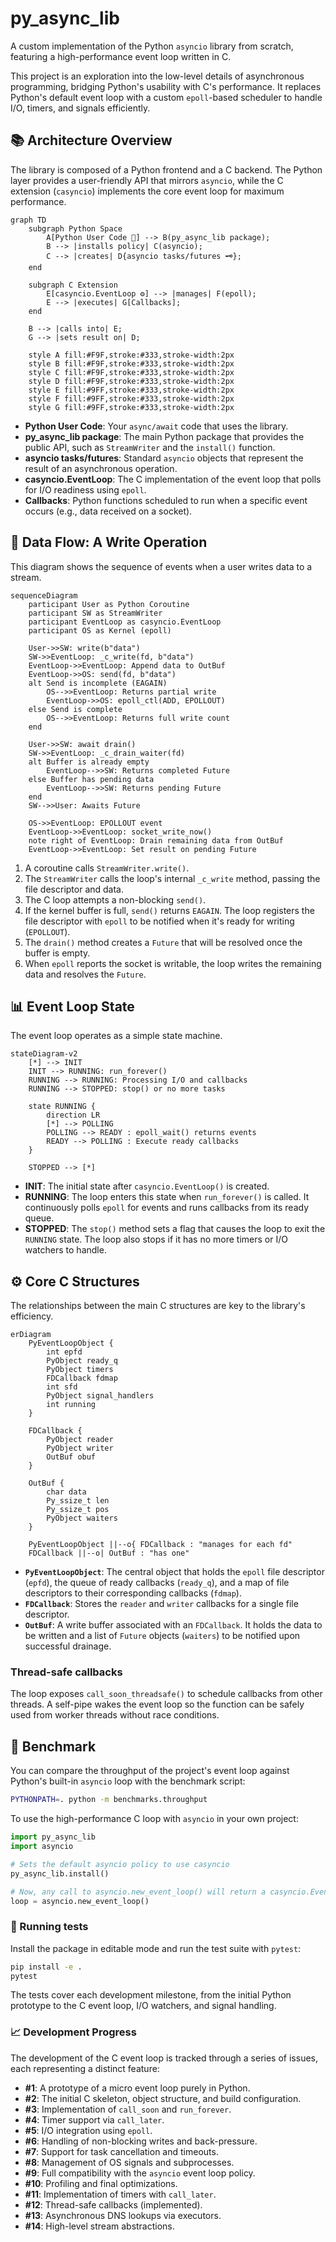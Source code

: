 # py_async_lib

A custom implementation of the Python `asyncio` library from scratch, featuring a high-performance event loop written in C.

This project is an exploration into the low-level details of asynchronous programming, bridging Python's usability with C's performance. It replaces Python's default event loop with a custom `epoll`-based scheduler to handle I/O, timers, and signals efficiently.

## 📚 Architecture Overview

The library is composed of a Python frontend and a C backend. The Python layer provides a user-friendly API that mirrors `asyncio`, while the C extension (`casyncio`) implements the core event loop for maximum performance.

```mermaid
graph TD
    subgraph Python Space
        A[Python User Code 🐍] --> B(py_async_lib package);
        B --> |installs policy| C(asyncio);
        C --> |creates| D{asyncio tasks/futures 🗝};
    end

    subgraph C Extension
        E[casyncio.EventLoop ⚙️] --> |manages| F(epoll);
        E --> |executes| G[Callbacks];
    end

    B --> |calls into| E;
    G --> |sets result on| D;

    style A fill:#F9F,stroke:#333,stroke-width:2px
    style B fill:#F9F,stroke:#333,stroke-width:2px
    style C fill:#F9F,stroke:#333,stroke-width:2px
    style D fill:#F9F,stroke:#333,stroke-width:2px
    style E fill:#9FF,stroke:#333,stroke-width:2px
    style F fill:#9FF,stroke:#333,stroke-width:2px
    style G fill:#9FF,stroke:#333,stroke-width:2px
```

*   **Python User Code**: Your `async/await` code that uses the library.
*   **py_async_lib package**: The main Python package that provides the public API, such as `StreamWriter` and the `install()` function.
*   **asyncio tasks/futures**: Standard `asyncio` objects that represent the result of an asynchronous operation.
*   **casyncio.EventLoop**: The C implementation of the event loop that polls for I/O readiness using `epoll`.
*   **Callbacks**: Python functions scheduled to run when a specific event occurs (e.g., data received on a socket).

## 🔄 Data Flow: A Write Operation

This diagram shows the sequence of events when a user writes data to a stream.

```mermaid
sequenceDiagram
    participant User as Python Coroutine
    participant SW as StreamWriter
    participant EventLoop as casyncio.EventLoop
    participant OS as Kernel (epoll)

    User->>SW: write(b"data")
    SW->>EventLoop: _c_write(fd, b"data")
    EventLoop->>EventLoop: Append data to OutBuf
    EventLoop->>OS: send(fd, b"data")
    alt Send is incomplete (EAGAIN)
        OS-->>EventLoop: Returns partial write
        EventLoop->>OS: epoll_ctl(ADD, EPOLLOUT)
    else Send is complete
        OS-->>EventLoop: Returns full write count
    end

    User->>SW: await drain()
    SW->>EventLoop: _c_drain_waiter(fd)
    alt Buffer is already empty
        EventLoop-->>SW: Returns completed Future
    else Buffer has pending data
        EventLoop-->>SW: Returns pending Future
    end
    SW-->>User: Awaits Future

    OS->>EventLoop: EPOLLOUT event
    EventLoop->>EventLoop: socket_write_now()
    note right of EventLoop: Drain remaining data from OutBuf
    EventLoop->>EventLoop: Set result on pending Future
```

1.  A coroutine calls `StreamWriter.write()`.
2.  The `StreamWriter` calls the loop's internal `_c_write` method, passing the file descriptor and data.
3.  The C loop attempts a non-blocking `send()`.
4.  If the kernel buffer is full, `send()` returns `EAGAIN`. The loop registers the file descriptor with `epoll` to be notified when it's ready for writing (`EPOLLOUT`).
5.  The `drain()` method creates a `Future` that will be resolved once the buffer is empty.
6.  When `epoll` reports the socket is writable, the loop writes the remaining data and resolves the `Future`.

## 📊 Event Loop State

The event loop operates as a simple state machine.

```mermaid
stateDiagram-v2
    [*] --> INIT
    INIT --> RUNNING: run_forever()
    RUNNING --> RUNNING: Processing I/O and callbacks
    RUNNING --> STOPPED: stop() or no more tasks

    state RUNNING {
        direction LR
        [*] --> POLLING
        POLLING --> READY : epoll_wait() returns events
        READY --> POLLING : Execute ready callbacks
    }

    STOPPED --> [*]
```

*   **INIT**: The initial state after `casyncio.EventLoop()` is created.
*   **RUNNING**: The loop enters this state when `run_forever()` is called. It continuously polls `epoll` for events and runs callbacks from its ready queue.
*   **STOPPED**: The `stop()` method sets a flag that causes the loop to exit the `RUNNING` state. The loop also stops if it has no more timers or I/O watchers to handle.

## ⚙️ Core C Structures

The relationships between the main C structures are key to the library's efficiency.

```mermaid
erDiagram
    PyEventLoopObject {
        int epfd
        PyObject ready_q
        PyObject timers
        FDCallback fdmap
        int sfd
        PyObject signal_handlers
        int running
    }

    FDCallback {
        PyObject reader
        PyObject writer
        OutBuf obuf
    }

    OutBuf {
        char data
        Py_ssize_t len
        Py_ssize_t pos
        PyObject waiters
    }

    PyEventLoopObject ||--o{ FDCallback : "manages for each fd"
    FDCallback ||--o| OutBuf : "has one"
```

*   **`PyEventLoopObject`**: The central object that holds the `epoll` file descriptor (`epfd`), the queue of ready callbacks (`ready_q`), and a map of file descriptors to their corresponding callbacks (`fdmap`).
*   **`FDCallback`**: Stores the `reader` and `writer` callbacks for a single file descriptor.
*   **`OutBuf`**: A write buffer associated with an `FDCallback`. It holds the data to be written and a list of `Future` objects (`waiters`) to be notified upon successful drainage.

### Thread-safe callbacks

The loop exposes `call_soon_threadsafe()` to schedule callbacks from other threads. A self-pipe wakes the event loop so the function can be safely used from worker threads without race conditions.

## 🚀 Benchmark

You can compare the throughput of the project's event loop against Python's built-in `asyncio` loop with the benchmark script:

```bash
PYTHONPATH=. python -m benchmarks.throughput
```

To use the high-performance C loop with `asyncio` in your own project:

```python
import py_async_lib
import asyncio

# Sets the default asyncio policy to use casyncio
py_async_lib.install()

# Now, any call to asyncio.new_event_loop() will return a casyncio.EventLoop
loop = asyncio.new_event_loop()
```

### 🧪 Running tests

Install the package in editable mode and run the test suite with `pytest`:

```bash
pip install -e .
pytest
```

The tests cover each development milestone, from the initial Python prototype to the C event loop, I/O watchers, and signal handling.

### 📈 Development Progress

The development of the C event loop is tracked through a series of issues, each representing a distinct feature:

*   **#1**: A prototype of a micro event loop purely in Python.
*   **#2**: The initial C skeleton, object structure, and build configuration.
*   **#3**: Implementation of `call_soon` and `run_forever`.
*   **#4**: Timer support via `call_later`.
*   **#5**: I/O integration using `epoll`.
*   **#6**: Handling of non-blocking writes and back-pressure.
*   **#7**: Support for task cancellation and timeouts.
*   **#8**: Management of OS signals and subprocesses.
*   **#9**: Full compatibility with the `asyncio` event loop policy.
*   **#10**: Profiling and final optimizations.
*   **#11**: Implementation of timers with `call_later`.
*   **#12**: Thread-safe callbacks (implemented).
*   **#13**: Asynchronous DNS lookups via executors.
*   **#14**: High-level stream abstractions.

